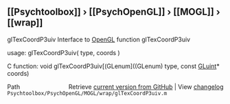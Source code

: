 ## [[Psychtoolbox]] &#8250; [[PsychOpenGL]] &#8250; [[MOGL]] &#8250; [[wrap]]

glTexCoordP3uiv  Interface to [OpenGL](OpenGL) function glTexCoordP3uiv  
  
usage:  glTexCoordP3uiv( type, coords )  
  
C function:  void glTexCoordP3uiv[(GLenum]((GLenum) type, const [GLuint](GLuint)\* coords)  




<div class="code_header" style="text-align:right;">
  <span style="float:left;">Path&nbsp;&nbsp;</span> <span class="counter">Retrieve <a href=
  "https://raw.github.com/Psychtoolbox-3/Psychtoolbox-3/beta/Psychtoolbox/PsychOpenGL/MOGL/wrap/glTexCoordP3uiv.m">current version from GitHub</a> | View <a href=
  "https://github.com/Psychtoolbox-3/Psychtoolbox-3/commits/beta/Psychtoolbox/PsychOpenGL/MOGL/wrap/glTexCoordP3uiv.m">changelog</a></span>
</div>
<div class="code">
  <code>Psychtoolbox/PsychOpenGL/MOGL/wrap/glTexCoordP3uiv.m</code>
</div>

